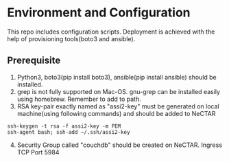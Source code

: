 # Environment and Configuration

This repo includes configuration scripts. Deployment is achieved with the help of provisioning tools(boto3 and ansible).

## Prerequisite
1. Python3, boto3(pip install boto3), ansible(pip install ansible) should be installed.
2. grep is not fully supported on Mac-OS. gnu-grep can be installed easily using homebrew. Remember to add to path.
3. RSA key-pair exactly named as "assi2-key" must be generated on local machine(using following commands) and should be added to NeCTAR
```
ssh-keygen -t rsa -f assi2-key -m PEM
ssh-agent bash; ssh-add ~/.ssh/assi2-key
```
4. Security Group called "couchdb" should be created on NeCTAR. Ingress TCP Port 5984
